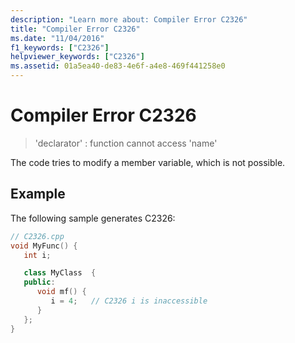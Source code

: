 ```yaml
---
description: "Learn more about: Compiler Error C2326"
title: "Compiler Error C2326"
ms.date: "11/04/2016"
f1_keywords: ["C2326"]
helpviewer_keywords: ["C2326"]
ms.assetid: 01a5ea40-de83-4e6f-a4e8-469f441258e0
---
```

# Compiler Error C2326

> 'declarator' : function cannot access 'name'

The code tries to modify a member variable, which is not possible.

## Example

The following sample generates C2326:

```cpp
// C2326.cpp
void MyFunc() {
   int i;

   class MyClass  {
   public:
      void mf() {
         i = 4;   // C2326 i is inaccessible
      }
   };
}
```
